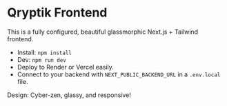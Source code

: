
# Qryptik Frontend

This is a fully configured, beautiful glassmorphic Next.js + Tailwind frontend.
- Install: `npm install`
- Dev: `npm run dev`
- Deploy to Render or Vercel easily.
- Connect to your backend with `NEXT_PUBLIC_BACKEND_URL` in a `.env.local` file.

Design: Cyber-zen, glassy, and responsive!
